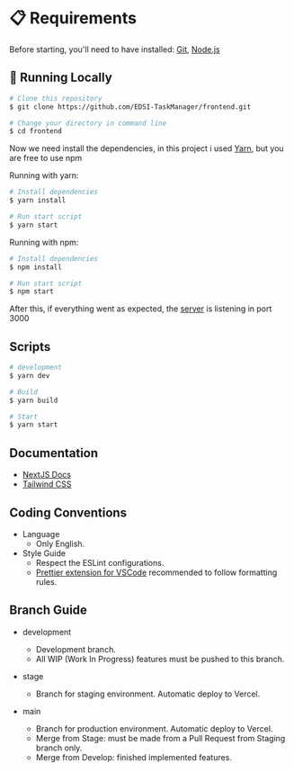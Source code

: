 # 📋 Requirements

Before starting, you'll need to have installed: [Git](https://git-scm.com), [Node.js](https://nodejs.org/en/)

## 🎲 Running Locally

```bash
# Clone this repository
$ git clone https://github.com/EDSI-TaskManager/frontend.git

# Change your directory in command line
$ cd frontend
```

Now we need install the dependencies, in this project i used [Yarn](https://yarnpkg.com/), but you are free to use npm

Running with yarn:

```bash
# Install dependencies
$ yarn install

# Run start script
$ yarn start
```

Running with npm:

```bash
# Install dependencies
$ npm install

# Run start script
$ npm start
```

After this, if everything went as expected, the [server](http://localhost:3000) is listening in port 3000

## Scripts

```bash
# development
$ yarn dev

# Build
$ yarn build

# Start
$ yarn start
```

## Documentation

- [NextJS Docs](https://nextjs.org/docs)
- [Tailwind CSS](https://tailwindcss.com/docs/installation)

## Coding Conventions

- Language
  - Only English.
- Style Guide
  - Respect the ESLint configurations.
  - [Prettier extension for VSCode](https://marketplace.visualstudio.com/items?itemName=esbenp.prettier-vscode) recommended to follow formatting rules.

## Branch Guide

- development

  - Development branch.
  - All WIP (Work In Progress) features must be pushed to this branch.

- stage
  - Branch for staging environment. Automatic deploy to Vercel.
- main
  - Branch for production environment. Automatic deploy to Vercel.
  - Merge from Stage: must be made from a Pull Request from Staging branch only.
  - Merge from Develop: finished implemented features.
